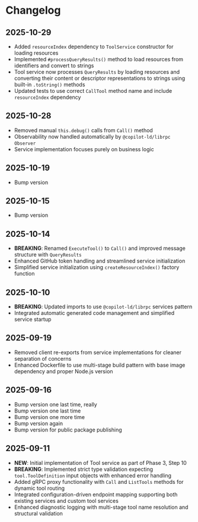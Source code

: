 # Changelog

## 2025-10-29

- Added `resourceIndex` dependency to `ToolService` constructor for loading
  resources
- Implemented `#processQueryResults()` method to load resources from identifiers
  and convert to strings
- Tool service now processes `QueryResults` by loading resources and converting
  their content or descriptor representations to strings using built-in
  `.toString()` methods
- Updated tests to use correct `CallTool` method name and include
  `resourceIndex` dependency

## 2025-10-28

- Removed manual `this.debug()` calls from `Call()` method
- Observability now handled automatically by `@copilot-ld/librpc` `Observer`
- Service implementation focuses purely on business logic

## 2025-10-19

- Bump version

## 2025-10-15

- Bump version

## 2025-10-14

- **BREAKING**: Renamed `ExecuteTool()` to `Call()` and improved message
  structure with `QueryResults`
- Enhanced GitHub token handling and streamlined service initialization
- Simplified service initialization using `createResourceIndex()` factory
  function

## 2025-10-10

- **BREAKING**: Updated imports to use `@copilot-ld/librpc` services pattern
- Integrated automatic generated code management and simplified service startup

## 2025-09-19

- Removed client re-exports from service implementations for cleaner separation
  of concerns
- Enhanced Dockerfile to use multi-stage build pattern with base image
  dependency and proper Node.js version

## 2025-09-16

- Bump version one last time, really
- Bump version one last time
- Bump version one more time
- Bump version again
- Bump version for public package publishing

## 2025-09-11

- **NEW**: Initial implementation of Tool service as part of Phase 3, Step 10
- **BREAKING**: Implemented strict type validation expecting
  `tool.ToolDefinition` input objects with enhanced error handling
- Added gRPC proxy functionality with `Call` and `ListTools` methods for dynamic
  tool routing
- Integrated configuration-driven endpoint mapping supporting both existing
  services and custom tool services
- Enhanced diagnostic logging with multi-stage tool name resolution and
  structural validation
